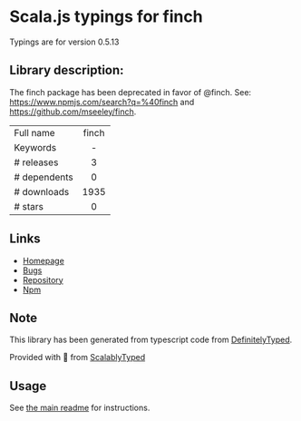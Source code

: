 
# Scala.js typings for finch

Typings are for version 0.5.13

## Library description:
The finch package has been deprecated in favor of @finch. See: https://www.npmjs.com/search?q=%40finch and https://github.com/mseeley/finch.

|                    |                 |
| ------------------ | :-------------: |
| Full name          | finch |
| Keywords           | - |
| # releases         | 3 |
| # dependents       | 0 |
| # downloads        | 1935 |
| # stars            | 0 |

## Links
- [Homepage](https://github.com/mseeley/finch-parked#readme)
- [Bugs](https://github.com/mseeley/finch-parked/issues)
- [Repository](https://github.com/mseeley/finch-parked)
- [Npm](https://www.npmjs.com/package/finch)
    


## Note
This library has been generated from typescript code from [DefinitelyTyped](https://definitelytyped.org).

Provided with :purple_heart: from [ScalablyTyped](https://github.com/oyvindberg/ScalablyTyped)

## Usage
See [the main readme](../../readme.md) for instructions.



